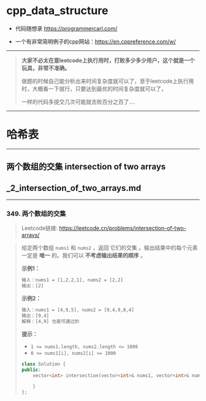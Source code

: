 # cpp_data_structure 

* 代码随想录 https://programmercarl.com/

* 一个有非常简明例子的cpp网站：https://en.cppreference.com/w/

--------------------------------------------------------------------------------
> **大家不必太在意leetcode上执行用时，打败多少多少用户，这个就是一个玩具，非常不准确。**
> 
> 做题的时候自己能分析出来时间复杂度就可以了，至于leetcode上执行用时，大概看一下就行，只要达到最优的时间复杂度就可以了，
> 
> 一样的代码多提交几次可能就击败百分之百了....
--------------------------------------------------------------------------------

# 哈希表

--------------------------------------------------------------------------------

## 两个数组的交集 intersection of two arrays

## _2_intersection_of_two_arrays.md

--------------------------------------------------------------------------------

### 349. 两个数组的交集

> Leetcode链接: https://leetcode.cn/problems/intersection-of-two-arrays/

> 给定两个数组 `nums1` 和 `nums2` ，返回 它们的交集 。输出结果中的每个元素一定是 **唯一** 的。我们可以 **不考虑输出结果的顺序** 。
>
> 
> **示例1：**
> 
> ```html
> 输入：nums1 = [1,2,2,1], nums2 = [2,2]
> 输出：[2]
> ```
>
> **示例2：**
> 
> ```html
> 输入：nums1 = [4,9,5], nums2 = [9,4,9,8,4]
> 输出：[9,4]
> 解释：[4,9] 也是可通过的
> ```
>
> **提示：**
> * `1 <= nums1.length, nums2.length <= 1000`
> * `0 <= nums1[i], nums2[i] <= 1000`
>
> ```c++
> class Solution {
> public:
>     vector<int> intersection(vector<int>& nums1, vector<int>& nums2) {
> 
>     }
> };
> ```
> 
> 





















